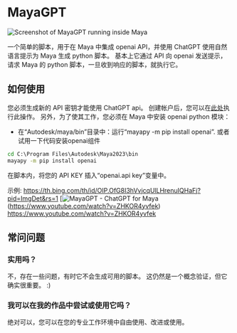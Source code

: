 # MayaGPT

![Screenshot of MayaGPT running inside Maya](https://i.ibb.co/ynW6b2j/Capturar.png)

一个简单的脚本，用于在 Maya 中集成 openai API，并使用 ChatGPT 使用自然语言提示为 Maya 生成 python 脚本。 
基本上它通过 API 向 openai 发送提示，请求 Maya 的 python 脚本，一旦收到响应的脚本，就执行它。

## 如何使用
您必须生成新的 API 密钥才能使用 ChatGPT api。 创建帐户后，您可以在[此处](https://platform.openai.com/account/api-keys)执行此操作。
另外，为了使其工作，您必须在 Maya 中安装 openai python 模块：
- 在“Autodesk/maya/bin”目录中：运行“mayapy -m pip install openai”.
或者试用一下代码安装openai组件
```bat
cd C:\Program Files\Autodesk\Maya2023\bin
mayapy -m pip install openai
```

在脚本内，将您的 API KEY 插入“openai.api key”变量中。

示例:
https://th.bing.com/th/id/OIP.OfG8I3hVvjcqUlLHrenuIQHaFj?pid=ImgDet&rs=1
[![MayaGPT - ChatGPT for Maya]([https://th.bing.com/th/id/OIP.OfG8I3hVvjcqUlLHrenuIQHaFj?pid=ImgDet&rs=1])(https://www.youtube.com/watch?v=ZHKOR4yvfek)
https://www.youtube.com/watch?v=ZHKOR4yvfek

## 常问问题
### 实用吗？
不，存在一些问题，有时它不会生成可用的脚本。 这仍然是一个概念验证，但它确实很重要。 :)

### 我可以在我的作品中尝试或使用它吗？
绝对可以，您可以在您的专业工作环境中自由使用、改进或使用。
